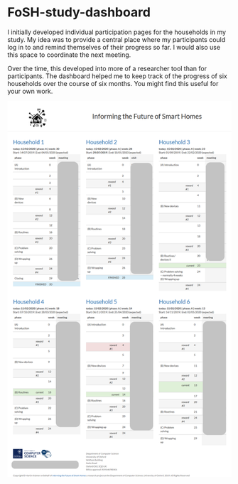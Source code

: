 # FoSH-study-dashboard
I initially developed individual participation pages for the households in my study. My idea was to provide a central place where my participants could log in to and remind themselves of their progress so far. I would also use this space to coordinate the next meeting.

Over the time, this developed into more of a researcher tool than for participants. The dashboard helped me to keep track of the progress of six households over the course of six months. You might find this useful for your own work.

![](https://raw.githubusercontent.com/markraemer/FoSH-study-dashboard/master/dashboard.png)
